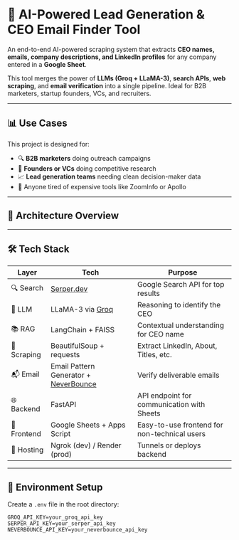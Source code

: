 # 🚀 AI-Powered Lead Generation & CEO Email Finder Tool

An end-to-end AI-powered scraping system that extracts **CEO names, emails, company descriptions, and LinkedIn profiles** for any company entered in a **Google Sheet**.

This tool merges the power of **LLMs (Groq + LLaMA-3)**, **search APIs**, **web scraping**, and **email verification** into a single pipeline. Ideal for B2B marketers, startup founders, VCs, and recruiters.

---

## 📊 Use Cases

This project is designed for:
- 🔍 **B2B marketers** doing outreach campaigns
- 💼 **Founders or VCs** doing competitive research
- 📈 **Lead generation teams** needing clean decision-maker data
- 🤖 Anyone tired of expensive tools like ZoomInfo or Apollo

---

## 🧠 Architecture Overview


---

## 🛠️ Tech Stack

| Layer       | Tech                             | Purpose                                       |
|------------|----------------------------------|-----------------------------------------------|
| 🔍 Search   | [Serper.dev](https://serper.dev) | Google Search API for top results             |
| 🧠 LLM      | LLaMA-3 via [Groq](https://console.groq.com) | Reasoning to identify the CEO                |
| 📚 RAG      | LangChain + FAISS                | Contextual understanding for CEO name         |
| 🔎 Scraping | BeautifulSoup + requests         | Extract LinkedIn, About, Titles, etc.         |
| 📬 Email    | Email Pattern Generator + [NeverBounce](https://neverbounce.com) | Verify deliverable emails                    |
| 🌐 Backend  | FastAPI                          | API endpoint for communication with Sheets    |
| 📄 Frontend | Google Sheets + Apps Script      | Easy-to-use frontend for non-technical users  |
| 🚀 Hosting  | Ngrok (dev) / Render (prod)      | Tunnels or deploys backend                    |

---

## 🔐 Environment Setup

Create a `.env` file in the root directory:

```env
GROQ_API_KEY=your_groq_api_key
SERPER_API_KEY=your_serper_api_key
NEVERBOUNCE_API_KEY=your_neverbounce_api_key
